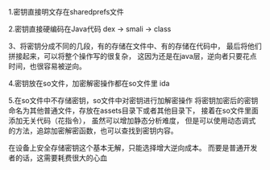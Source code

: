 



1.密钥直接明文存在sharedprefs文件

2.密钥直接硬编码在Java代码
    dex -> smali -> class

3、将密钥分成不同的几段，有的存储在文件中、有的存储在代码中，
   最后将他们拼接起来，可以将整个操作写的很复杂，
   这因为还是在java层，逆向者只要花点时间，也很容易被逆向。

4.密钥放在so文件，加密解密操作都在so文件里
    ida

5.在so文件中不存储密钥，so文件中对密钥进行加解密操作
    将密钥加密后的密钥命名为其他普通文件，存放在assets目录下或者其他目录下，
    接着在so文件里面添加无关代码（花指令），
    虽然可以增加静态分析难度，
    但是可以使用动态调式的方法，追踪加密解密函数，也可以查找到密钥内容。



在设备上安全存储密钥这个基本无解，只能选择增大逆向成本。
而要是普通开发者的话，这需要耗费很大的心血

